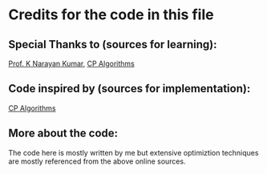 # Credits for the code in this file

## Special Thanks to (sources for learning): 
[Prof. K Narayan Kumar]([url](https://www.cmi.ac.in/~kumar/)), [CP Algorithms]([url](https://cp-algorithms.com/index.html))

## Code inspired by (sources for implementation):
[CP Algorithms]([url](https://cp-algorithms.com/index.html))

## More about the code:
The code here is mostly written by me but extensive optimiztion techniques are mostly referenced from the above online sources.
